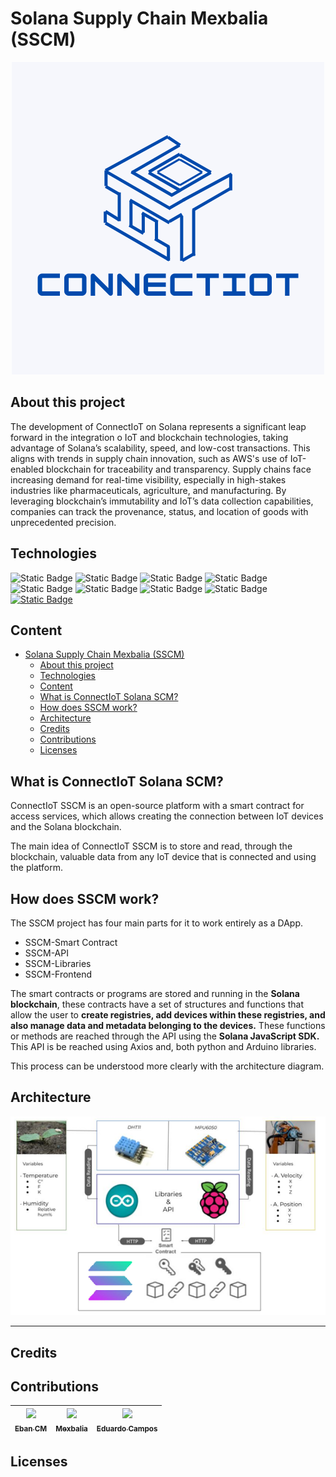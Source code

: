 # Solana Supply Chain Mexbalia (SSCM)

<p align="center">
  <img src="Resources/Images/ConnectIoTLogo2.png" alt="SSCM">
</p>

<!-- <p align="center">
  <img src="Resources/Images/SolanaLogo.jpg" alt="Solana">
</p> -->

## About this project
The development of ConnectIoT on Solana represents a significant leap 
forward in the integration o IoT and blockchain technologies, 
taking advantage of Solana’s scalability, speed, and low-cost transactions. 
This aligns with trends in supply chain innovation, such as AWS's use of 
IoT-enabled blockchain for traceability and transparency. 
Supply chains face increasing demand for real-time visibility, 
especially in high-stakes industries like pharmaceuticals, agriculture, 
and manufacturing. 
By leveraging blockchain’s immutability and IoT’s data collection 
capabilities, companies can track the provenance, status, and location of 
goods with unprecedented precision.

## Technologies
![Static Badge](https://img.shields.io/badge/Solana-%239945FF?style=for-the-badge&logo=Solana&logoColor=%239945FF&labelColor=%23000000&link=https%3A%2F%2Fsolana.com%2F)
![Static Badge](https://img.shields.io/badge/Rust-%2300B67A?style=for-the-badge&logo=Rust&logoColor=%2300B67A&labelColor=%23000000&link=https%3A%2F%2Fwww.rust-lang.org%2Fes)
![Static Badge](https://img.shields.io/badge/Arduino-%2300878F?style=for-the-badge&logo=Arduino&logoColor=%2300878F&labelColor=%23333333&link=https%3A%2F%2Fwww.arduino.cc%2F)
![Static Badge](https://img.shields.io/badge/Raspberry%20Pi-%23A22846?style=for-the-badge&logo=Raspberry%20Pi&logoColor=%23A22846&labelColor=%23FFFFFF&link=https%3A%2F%2Fwww.raspberrypi.com%2F)
![Static Badge](https://img.shields.io/badge/React-%2361DAFB?style=for-the-badge&logo=React&logoColor=%2361DAFB&labelColor=%23000000&link=https%3A%2F%2Fhttps://es.react.dev/%2F)
![Static Badge](https://img.shields.io/badge/Axios-%235A29E4?style=for-the-badge&logo=Axios&logoColor=%235A29E4&labelColor=%23FFFFFF&link=https%3A%2F%2Faxios-http.com%2Fes%2Fdocs%2Fintro)
![Static Badge](https://img.shields.io/badge/Copa_America_Solana-%239945FF?style=for-the-badge&logo=Solana&logoColor=%239945FF&labelColor=%23000000&link=https%3A%2F%2Fwww.copasolana.com%2Fes)
![Static Badge](https://img.shields.io/badge/Node.js-%235FA04E?style=for-the-badge&logo=nodedotjs&logoColor=%235FA04E&labelColor=%23000000&link=https%3A%2F%2Fnodejs.org%2Fen)
[![Static Badge](https://img.shields.io/badge/TypeScript-3178C6?style=for-the-badge&logo=typescript&labelColor=black)](https://www.typescriptlang.org/)

## Content

- [Solana Supply Chain Mexbalia (SSCM)](#solana-supply-chain-mexbalia-sscm)
  - [About this project](#about-this-project)
  - [Technologies](#technologies)
  - [Content](#content)
  - [What is ConnectIoT Solana SCM?](#what-is-connectiot-solana-scm)
  - [How does SSCM work?](#how-does-sscm-work)
  - [Architecture](#architecture)
  - [Credits](#credits)
  - [Contributions](#contributions)
  - [Licenses](#licenses)

## What is ConnectIoT Solana SCM?

ConnectIoT SSCM is an open-source platform with a smart contract for access services, which allows creating the connection between IoT devices and the Solana blockchain.

The main idea of ConnectIoT SSCM is to store and read, through the blockchain, valuable data from any IoT device that is connected and using the platform.

## How does SSCM work?
The SSCM project has four main parts for it to work entirely as a DApp.

- SSCM-Smart Contract
- SSCM-API
- SSCM-Libraries
- SSCM-Frontend

The smart contracts or programs are stored and running in the **Solana blockchain**, these contracts have a set of structures and functions that allow the user to **create registries, add devices within these registries, and also manage data and metadata belonging to the devices.** These functions or methods are reached through the API using the **Solana JavaScript SDK.** This API is be reached using Axios and, both python and Arduino libraries. 

This process can be understood more clearly with the architecture diagram.

## Architecture

<p align="center">
  <img src="Resources/Images/ArquitecturaSSCM.png" alt="Arquitectura">
</p>

---

## Credits
## Contributions

| [<img src="https://avatars.githubusercontent.com/u/183743082?s=400&u=f8069e20b130c3d47391bfcb8e9f6aea96a18706&v=4" width=150><br><sub>Eban CM</sub>](https://github.com/EbanCM) | [<img src="https://avatars.githubusercontent.com/u/121314138?v=4" width=150><br><sub>Mexbalia</sub>](https://github.com/MexbaliaMX) | [<img src="https://avatars.githubusercontent.com/u/12131418?v=4" width=150><br><sub>Eduardo Campos</sub>](https://github.com/MexbaliaMX) |
| :-----------------------------------------------------------------------------------------------------------------------------------------------------------------------------: | :---------------------------------------------------------------------------------------------------------------------------------: | :--------------------------------------------------------------------------------------------------------------------------------------: |

## Licenses 






